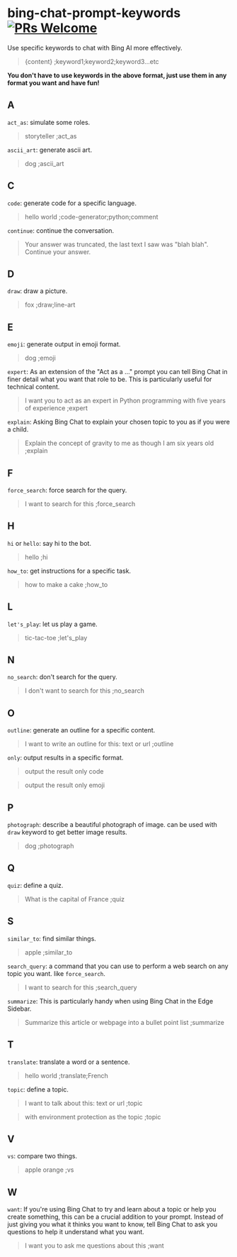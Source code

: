 # bing-chat-prompt-keywords [![PRs Welcome](https://img.shields.io/badge/PRs-welcome-brightgreen.svg?style=flat-square)](https://makeapullrequest.com)
Use specific keywords to chat with Bing AI more effectively.

> {content} ;keyword1;keyword2;keyword3...etc

__You don't have to use keywords in the above format, just use them in any format you want and have fun!__

## A

`act_as`: simulate some roles.
> storyteller ;act_as

`ascii_art`: generate ascii art.
> dog ;ascii_art

## C

`code`: generate code for a specific language.
> hello world ;code-generator;python;comment

`continue`: continue the conversation.
> Your answer was truncated, the last text I saw was "blah blah". Continue your answer.

## D

`draw`: draw a picture.
> fox ;draw;line-art

## E

`emoji`: generate output in emoji format.
> dog ;emoji

`expert`: As an extension of the "Act as a ..." prompt you can tell Bing Chat in finer detail what you want that role to be. This is particularly useful for technical content.
> I want you to act as an expert in Python programming with five years of experience ;expert

`explain`: Asking Bing Chat to explain your chosen topic to you as if you were a child.
> Explain the concept of gravity to me as though I am six years old ;explain 

## F

`force_search`: force search for the query.
> I want to search for this ;force_search

## H

`hi` or `hello`: say hi to the bot.
> hello ;hi

`how_to`: get instructions for a specific task.
> how to make a cake ;how_to

## L

`let's_play`: let us play a game.
> tic-tac-toe ;let's_play

## N
`no_search`: don't search for the query.
> I don't want to search for this ;no_search

## O
`outline`: generate an outline for a specific content.
> I want to write an outline for this: text or url ;outline

`only`: output results in a specific format.

> output the result only code

> output the result only emoji

## P
`photograph`: describe a beautiful photograph of image. can be used with `draw` keyword to get better image results.
> dog ;photograph

## Q

`quiz`: define a quiz.
> What is the capital of France ;quiz

## S

`similar_to`: find similar things.
> apple ;similar_to

`search_query`: a command that you can use to perform a web search on any topic you want. like `force_search`.
> I want to search for this ;search_query

`summarize`: This is particularly handy when using Bing Chat in the Edge Sidebar.
> Summarize this article or webpage into a bullet point list ;summarize

## T

`translate`: translate a word or a sentence.
> hello world ;translate;French

`topic`: define a topic.
> I want to talk about this: text or url ;topic

> with environment protection as the topic ;topic

## V

`vs`: compare two things.
> apple orange ;vs

## W

`want`: If you're using Bing Chat to try and learn about a topic or help you create something, this can be a crucial addition to your prompt. Instead of just giving you what it thinks you want to know, tell Bing Chat to ask you questions to help it understand what you want. 
> I want you to ask me questions about this ;want
